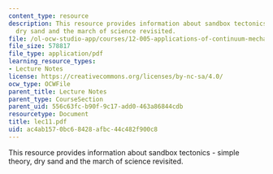 ```yaml
---
content_type: resource
description: This resource provides information about sandbox tectonics - simple theory,
  dry sand and the march of science revisited.
file: /ol-ocw-studio-app/courses/12-005-applications-of-continuum-mechanics-to-earth-atmospheric-and-planetary-sciences-spring-2006/ac4ab1570bc68428afbc44c482f900c8_lec11.pdf
file_size: 578817
file_type: application/pdf
learning_resource_types:
- Lecture Notes
license: https://creativecommons.org/licenses/by-nc-sa/4.0/
ocw_type: OCWFile
parent_title: Lecture Notes
parent_type: CourseSection
parent_uid: 556c63fc-b90f-9c17-add0-463a86844cdb
resourcetype: Document
title: lec11.pdf
uid: ac4ab157-0bc6-8428-afbc-44c482f900c8
---
```

This resource provides information about sandbox tectonics - simple theory, dry sand and the march of science revisited.